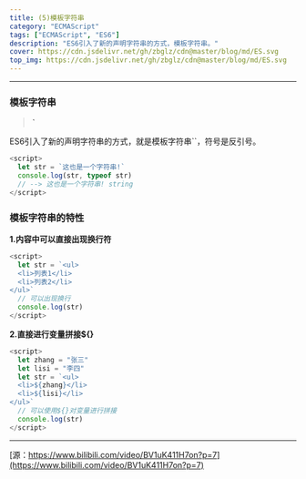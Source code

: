 ```yaml
---
title: (5)模板字符串
category: "ECMAScript"
tags: ["ECMAScript", "ES6"]
description: "ES6引入了新的声明字符串的方式，模板字符串。"
cover: https://cdn.jsdelivr.net/gh/zbglz/cdn@master/blog/md/ES.svg
top_img: https://cdn.jsdelivr.net/gh/zbglz/cdn@master/blog/md/ES.svg
---
```


***

### 模板字符串

> **`**

ES6引入了新的声明字符串的方式，就是模板字符串\`\`，符号是反引号。


```js es
<script>
  let str = `这也是一个字符串!`
  console.log(str, typeof str)
  // --> 这也是一个字符串! string
</script>
```


### 模板字符串的特性

**1.内容中可以直接出现换行符**


```js es
<script>
  let str = `<ul>
  <li>列表1</li>
  <li>列表2</li>
</ul>`
  // 可以出现换行
  console.log(str)
</script>
```


**2.直接进行变量拼接${}**


```js es
<script>
  let zhang = "张三"
  let lisi = "李四"
  let str = `<ul>
  <li>${zhang}</li>
  <li>${lisi}</li>
</ul>`
  // 可以使用${}对变量进行拼接
  console.log(str)
</script>
```


***

[源：https://www.bilibili.com/video/BV1uK411H7on?p=7](https://www.bilibili.com/video/BV1uK411H7on?p=7)